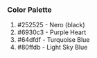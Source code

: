 ### Color Palette
1. #252525 - Nero (black)
2. #6930c3 - Purple Heart
3. #64dfdf - Turquoise Blue
4. #80ffdb - Light Sky Blue
